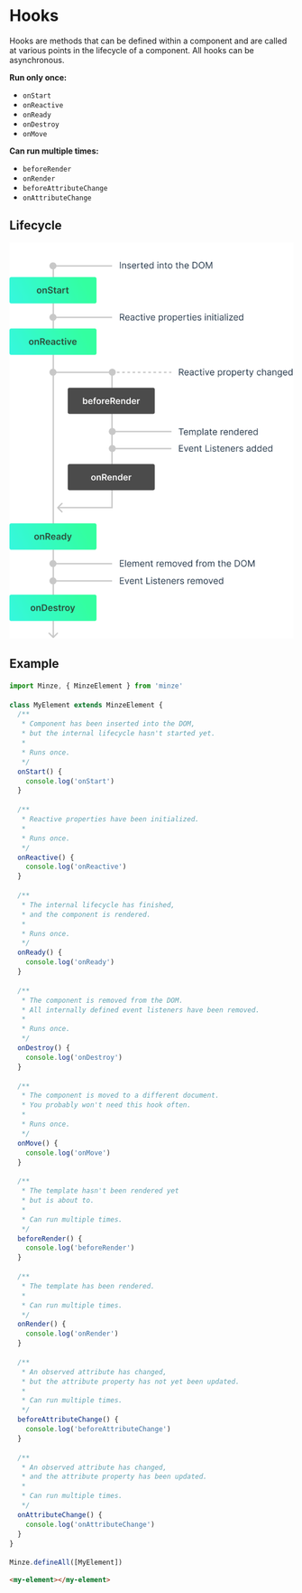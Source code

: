 # Hooks

Hooks are methods that can be defined within a component and are called at various points in the lifecycle of a component. All hooks can be asynchronous.

**Run only once:**

- `onStart`
- `onReactive`
- `onReady`
- `onDestroy`
- `onMove`

**Can run multiple times:**

- `beforeRender`
- `onRender`
- `beforeAttributeChange`
- `onAttributeChange`

## Lifecycle

<p align="center">
  <img src="/hooks.svg">
</p>

## Example

```js
import Minze, { MinzeElement } from 'minze'

class MyElement extends MinzeElement {
  /**
   * Component has been inserted into the DOM,
   * but the internal lifecycle hasn't started yet.
   *
   * Runs once.
   */
  onStart() {
    console.log('onStart')
  }

  /**
   * Reactive properties have been initialized.
   *
   * Runs once.
   */
  onReactive() {
    console.log('onReactive')
  }

  /**
   * The internal lifecycle has finished,
   * and the component is rendered.
   *
   * Runs once.
   */
  onReady() {
    console.log('onReady')
  }

  /**
   * The component is removed from the DOM.
   * All internally defined event listeners have been removed.
   *
   * Runs once.
   */
  onDestroy() {
    console.log('onDestroy')
  }

  /**
   * The component is moved to a different document.
   * You probably won't need this hook often.
   *
   * Runs once.
   */
  onMove() {
    console.log('onMove')
  }

  /**
   * The template hasn't been rendered yet
   * but is about to.
   *
   * Can run multiple times.
   */
  beforeRender() {
    console.log('beforeRender')
  }

  /**
   * The template has been rendered.
   *
   * Can run multiple times.
   */
  onRender() {
    console.log('onRender')
  }

  /**
   * An observed attribute has changed,
   * but the attribute property has not yet been updated.
   *
   * Can run multiple times.
   */
  beforeAttributeChange() {
    console.log('beforeAttributeChange')
  }

  /**
   * An observed attribute has changed,
   * and the attribute property has been updated.
   *
   * Can run multiple times.
   */
  onAttributeChange() {
    console.log('onAttributeChange')
  }
}

Minze.defineAll([MyElement])
```

```html
<my-element></my-element>
```
